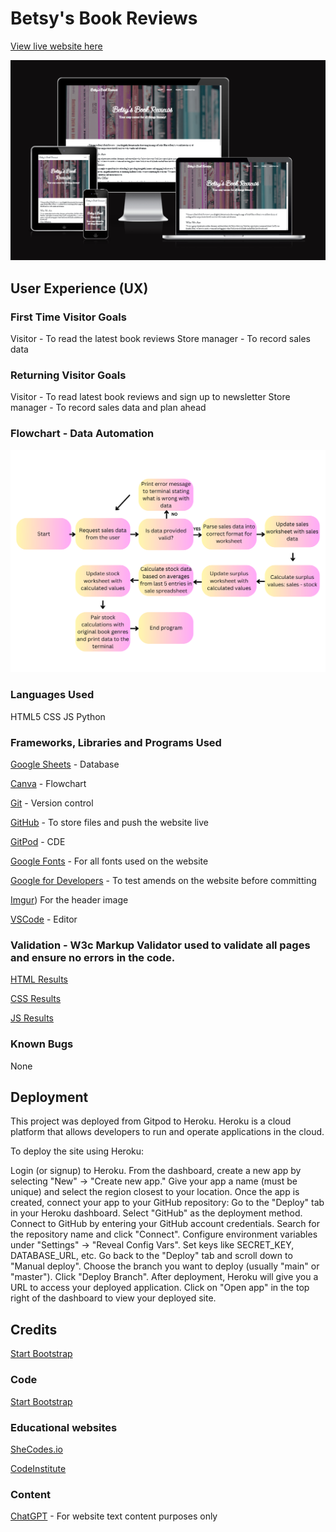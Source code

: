 # Betsy's Book Reviews

[View live website here](https://betsys-book-reviews-c2c175f83d73.herokuapp.com/)

![Responsive](https://github.com/georginaphipps/flask-book-app/blob/main/Responsive.png)

## User Experience (UX)

### First Time Visitor Goals

Visitor - To read the latest book reviews
Store manager - To record sales data

### Returning Visitor Goals

Visitor - To read latest book reviews and sign up to newsletter
Store manager - To record sales data and plan ahead

### Flowchart - Data Automation

![Flowwchart](https://github.com/georginaphipps/flask-book-app/blob/main/Flowchart.png)

### Languages Used

HTML5
CSS
JS
Python

### Frameworks, Libraries and Programs Used

[Google Sheets](https://docs.google.com/spreadsheets/d/1owV9hSD32LJzZ6ob_x91f73h2rEcOfgaIy5o4IusnF4/edit?usp=drive_link) - Database

[Canva](https://www.canva.com/) - Flowchart


[Git]( https://git-scm.com/) - Version control


[GitHub](https://github.com/) - To store files and push the website live


[GitPod](https://gitpod.io/) - CDE


[Google Fonts](https://fonts.google.com/) - For all fonts used on the website


[Google for Developers](https://developers.google.com/) - To test amends on the website before committing


[Imgur](https://imgur.com/gallery/bookshelf-NWUo0qB)) For the header image


[VSCode](https://code.visualstudio.com/) - Editor


### Validation - W3c Markup Validator used to validate all pages and ensure no errors in the code.

[HTML Results](https://validator.w3.org/nu/?showsource=yes&doc=https%3A%2F%2Fbetsys-book-reviews-c2c175f83d73.herokuapp.com%2F)

[CSS Results](https://jigsaw.w3.org/css-validator/validator?uri=https%3A%2F%2Fvalidator.w3.org%2Fnu%2F%3Fshowsource%3Dyes%26doc%3Dhttps%253A%252F%252Fbetsys-book-reviews-c2c175f83d73.herokuapp.com%252F&profile=css3svg&usermedium=all&warning=1&vextwarning=&lang=en)

[JS Results](https://github.com/georginaphipps/flask-book-app/blob/main/JS%20test.png)

### Known Bugs

None

## Deployment

This project was deployed from Gitpod to Heroku. Heroku is a cloud platform that allows developers to run and operate applications in the cloud.

To deploy the site using Heroku:

Login (or signup) to Heroku.
From the dashboard, create a new app by selecting "New" -> "Create new app."
Give your app a name (must be unique) and select the region closest to your location.
Once the app is created, connect your app to your GitHub repository:
Go to the "Deploy" tab in your Heroku dashboard.
Select "GitHub" as the deployment method.
Connect to GitHub by entering your GitHub account credentials.
Search for the repository name and click "Connect".
Configure environment variables under "Settings" -> "Reveal Config Vars". Set keys like SECRET_KEY, DATABASE_URL, etc.
Go back to the "Deploy" tab and scroll down to "Manual deploy".
Choose the branch you want to deploy (usually "main" or "master").
Click "Deploy Branch".
After deployment, Heroku will give you a URL to access your deployed application.
Click on "Open app" in the top right of the dashboard to view your deployed site.

## Credits

[Start Bootstrap](https://startbootstrap.com/theme/clean-blog)

### Code

[Start Bootstrap](https://startbootstrap.com/theme/clean-blog)

### Educational websites

[SheCodes.io](SheCodes.io)

[CodeInstitute](https://learn.codeinstitute.net/dashboard)

### Content

[ChatGPT](https://chat.openai.com/) - For website text content purposes only

